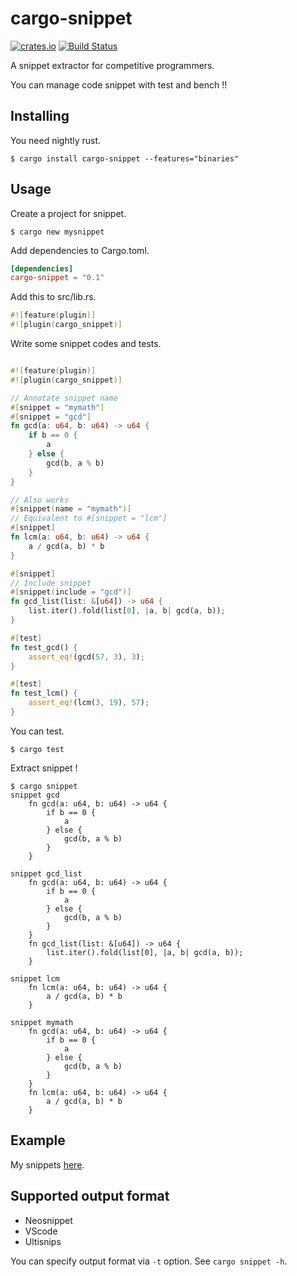 # cargo-snippet

[![crates.io](https://img.shields.io/crates/v/cargo-snippet.svg)](https://crates.io/crates/cargo-snippet)
[![Build Status](https://travis-ci.org/hatoo/cargo-snippet.svg?branch=master)](https://travis-ci.org/hatoo/cargo-snippet)

A snippet extractor for competitive programmers.

You can manage code snippet with test and bench !!

## Installing

You need nightly rust.

```
$ cargo install cargo-snippet --features="binaries"
```

## Usage

Create a project for snippet.

```
$ cargo new mysnippet
```

Add dependencies to Cargo.toml.

```toml
[dependencies]
cargo-snippet = "0.1"
```

Add this to src/lib.rs.

```rust
#![feature(plugin)]
#![plugin(cargo_snippet)]
```

Write some snippet codes and tests.

```rust

#![feature(plugin)]
#![plugin(cargo_snippet)]

// Annotate snippet name
#[snippet = "mymath"]
#[snippet = "gcd"]
fn gcd(a: u64, b: u64) -> u64 {
    if b == 0 {
        a
    } else {
        gcd(b, a % b)
    }
}

// Also works
#[snippet(name = "mymath")]
// Equivalent to #[snippet = "lcm"]
#[snippet]
fn lcm(a: u64, b: u64) -> u64 {
    a / gcd(a, b) * b
}

#[snippet]
// Include snippet
#[snippet(include = "gcd")]
fn gcd_list(list: &[u64]) -> u64 {
    list.iter().fold(list[0], |a, b| gcd(a, b));
}

#[test]
fn test_gcd() {
    assert_eq!(gcd(57, 3), 3);
}

#[test]
fn test_lcm() {
    assert_eq!(lcm(3, 19), 57);
}

```

You can test.

```
$ cargo test
```

Extract snippet !

```
$ cargo snippet
snippet gcd
    fn gcd(a: u64, b: u64) -> u64 {
        if b == 0 {
            a
        } else {
            gcd(b, a % b)
        }
    }

snippet gcd_list
    fn gcd(a: u64, b: u64) -> u64 {
        if b == 0 {
            a
        } else {
            gcd(b, a % b)
        }
    }
    fn gcd_list(list: &[u64]) -> u64 {
        list.iter().fold(list[0], |a, b| gcd(a, b));
    }

snippet lcm
    fn lcm(a: u64, b: u64) -> u64 {
        a / gcd(a, b) * b
    }

snippet mymath
    fn gcd(a: u64, b: u64) -> u64 {
        if b == 0 {
            a
        } else {
            gcd(b, a % b)
        }
    }
    fn lcm(a: u64, b: u64) -> u64 {
        a / gcd(a, b) * b
    }

```

## Example

My snippets [here](https://github.com/hatoo/competitive-rust-snippets.git).

## Supported output format

* Neosnippet
* VScode
* Ultisnips

You can specify output format via `-t` option.
See `cargo snippet -h`.